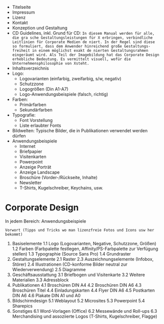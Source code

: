 - Titelseite
- Impressum
- Lizenz
- Kontakt
- Konzeption und Gestaltung
- CD Guidelines, inkl. Grund für CD: `In diesem Manual werden für alle, die gra sche Gestaltungsleistungen für X erbringen, verbindliche Leitlinien für Corporate Medien de niert. In der Regel sind diese so formuliert, dass dem Anwender hinreichend große Gestaltungs- freiheit in einem möglichst exakt de nierten Gestaltungsrahmen eingeräumt wird. Als Teil der Imagebildung hat das Corporate Design erhebliche Bedeutung. Es vermittelt visuell, wofür die Unternehmensphilosophie von Xsteht.`
- Inhaltsverzeichnis
- Logo:
	- Logovarianten (einfarbig, zweifarbig, s/w, negativ)
	- Schutzzone
	- Logogrößen (Din A1-A7)
	- Logo-Anwendungsbeispiele (falsch, richtig)
- Farben:
	- Primärfarben
	- Sekundärfarben
- Typografie:
	- Font Vorstellung
	- Liste erlaubter Fonts
- Bildwelten: Typische Bilder, die in Publikationen verwendet werden dürfen
- Anwendungsbeispiele
	- Internet
	- Briefpapier
	- Visitenkarten
	- Powerpoint
	- Anzeige Porträt
	- Anzeige Landscape
	- Broschüre (Vorder-/Rückseite, Inhalte)
	- Newsletter
	- T-Shirts, Kugelschreiber, Keychains, usw.

# Corporate Design

In jedem Bereich: Anwendungsbeispiele

	Vorwort (Tipps und Tricks wo man lizenzfreie Fotos und Icons usw her bekommt)
1. Basiselemente
	1.1 Logo (Logovarianten, Negative, Schutzzone, Größen)
	1.2 Farben (Farbpalette festlegen, Affinity/PS-Farbpalette zur Verfügung stellen) 1.3 Typographie (Source Sans Pro)
	1.4 Grundraster 
2. Gestaltungselemente
	2.1 Raster
	2.3 Auszeichnungselemente (Infobox, Störer)
	2.4 Illustrationen (CD-konforme Bilder neutral zur Wiederverwendung) 2.5 Diagramme
3. Geschäftsausstattung
	3.1 Briefbogen und Visitenkarte
	3.2 Weitere Materialien
	3.3 Adressblock 
4. Publikationen
	4.1 Broschüren DIN A4
	4.2 Broschüren DIN A6
	4.3 Broschüren Titel
	4.4 Einladungskarten 
	4.4 Flyer DIN A6 
	4.5 Postkarten DIN A6
	4.6 Plakate DIN A1 und A0 
5. Bildschirmdesign
	5.1 Weblayout
	5.2 Microsites
	5.3 Powerpoint
	5.4 Sharepics
6. Sonstiges
	6.1 Word-Vorlagen (Office)
	6.2 Messewände und Roll-ups
	6.3 Merchandising und assoziierte Logos (T-Shirts, Kugelschreiber, Flagge)